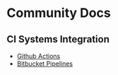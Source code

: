 # Community Docs

## CI Systems Integration

* [Github Actions](github-actions/README.md)
* [Bitbucket Pipelines](bitbucket-pipelines/README.md)
